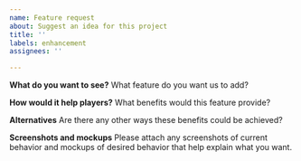 ```yaml
---
name: Feature request
about: Suggest an idea for this project
title: ''
labels: enhancement
assignees: ''

---
```


**What do you want to see?**
What feature do you want us to add?

**How would it help players?**
What benefits would this feature provide?

**Alternatives**
Are there any other ways these benefits could be achieved?

**Screenshots and mockups**
Please attach any screenshots of current behavior and mockups of desired behavior that help explain what you want.
